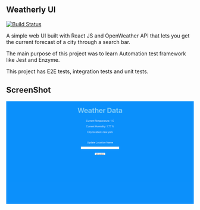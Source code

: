 ## Weatherly UI

[![Build Status](https://travis-ci.com/vmal/Weatherly.svg?branch=master)](https://travis-ci.com/vmal/Weatherly)

A simple web UI built with React JS and OpenWeather API that 
lets you get the current forecast of a city through a search bar.

The main purpose of this project was to learn Automation test framework like Jest and Enzyme. 

This project has E2E tests, integration tests and unit tests. 

## ScreenShot
 ![Screenshot](screenshot.png)